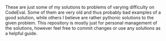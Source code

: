 These are just some of my solutions to problems of varying difficulty on
CodeEval. Some of them are very old and thus probably bad examples of
a good solution, while others I believe are rather pythonic solutions to 
the given problem. This repository is mostly just for personal management
of the solutions, however feel free to commit changes or use any solutions
as a helpful guide. 
